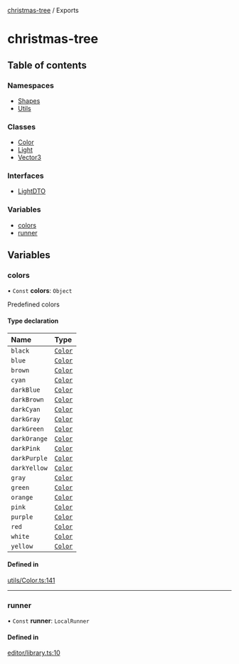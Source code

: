 [christmas-tree](README.md) / Exports

# christmas-tree

## Table of contents

### Namespaces

- [Shapes](modules/Shapes.md)
- [Utils](modules/Utils.md)

### Classes

- [Color](classes/Color.md)
- [Light](classes/Light.md)
- [Vector3](classes/Vector3.md)

### Interfaces

- [LightDTO](interfaces/LightDTO.md)

### Variables

- [colors](modules.md#colors)
- [runner](modules.md#runner)

## Variables

### colors

• `Const` **colors**: `Object`

Predefined colors

#### Type declaration

| Name | Type |
| :------ | :------ |
| `black` | [`Color`](classes/Color.md) |
| `blue` | [`Color`](classes/Color.md) |
| `brown` | [`Color`](classes/Color.md) |
| `cyan` | [`Color`](classes/Color.md) |
| `darkBlue` | [`Color`](classes/Color.md) |
| `darkBrown` | [`Color`](classes/Color.md) |
| `darkCyan` | [`Color`](classes/Color.md) |
| `darkGray` | [`Color`](classes/Color.md) |
| `darkGreen` | [`Color`](classes/Color.md) |
| `darkOrange` | [`Color`](classes/Color.md) |
| `darkPink` | [`Color`](classes/Color.md) |
| `darkPurple` | [`Color`](classes/Color.md) |
| `darkYellow` | [`Color`](classes/Color.md) |
| `gray` | [`Color`](classes/Color.md) |
| `green` | [`Color`](classes/Color.md) |
| `orange` | [`Color`](classes/Color.md) |
| `pink` | [`Color`](classes/Color.md) |
| `purple` | [`Color`](classes/Color.md) |
| `red` | [`Color`](classes/Color.md) |
| `white` | [`Color`](classes/Color.md) |
| `yellow` | [`Color`](classes/Color.md) |

#### Defined in

[utils/Color.ts:141](https://github.com/justinfernald/christmas-tree-lights/blob/49c38ff/src/utils/Color.ts#L141)

___

### runner

• `Const` **runner**: `LocalRunner`

#### Defined in

[editor/library.ts:10](https://github.com/justinfernald/christmas-tree-lights/blob/49c38ff/src/editor/library.ts#L10)
